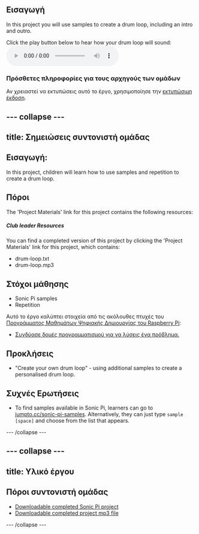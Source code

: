 ## Εισαγωγή

In this project you will use samples to create a drum loop, including an intro and outro.

<div id="audio-preview" class="pdf-hidden">
  Click the play button below to hear how your drum loop will sound: <audio controls preload> <source src="resources/drum-loop.mp3" type="audio/mpeg"> Your browser does not support the <code>audio</code> element. </audio>
</div>

### Πρόσθετες πληροφορίες για τους αρχηγούς των ομάδων

Αν χρειαστεί να εκτυπώσεις αυτό το έργο, χρησιμοποίησε την [εκτυπώσιμη έκδοση](https://projects.raspberrypi.org/en/projects/drum-loop/print).

## \--- collapse \---

## title: Σημειώσεις συντονιστή ομάδας

## Εισαγωγή:

In this project, children will learn how to use samples and repetition to create a drum loop.

## Πόροι

The 'Project Materials' link for this project contains the following resources:

##### Club leader Resources

You can find a completed version of this project by clicking the 'Project Materials' link for this project, which contains:

* drum-loop.txt
* drum-loop.mp3

## Στόχοι μάθησης

* Sonic Pi samples
* Repetition

Αυτό το έργο καλύπτει στοιχεία από τις ακόλουθες πτυχές του [Προγράμματος Μαθημάτων Ψηφιακής Δημιουργίας του Raspberry Pi](http://rpf.io/curriculum):

* [Συνδύασε δομές προγραμματισμού για να λύσεις ένα πρόβλημα.](https://www.raspberrypi.org/curriculum/programming/builder)

## Προκλήσεις

* "Create your own drum loop" - using additional samples to create a personalised drum loop.

## Συχνές Ερωτήσεις

* To find samples available in Sonic Pi, learners can go to [jumpto.cc/sonic-pi-samples](http://jumpto.cc/sonic-pi-samples). Alternatively, they can just type `sample [space]` and choose from the list that appears.

\--- /collapse \---

## \--- collapse \---

## title: Υλικό έργου

## Πόροι συντονιστή ομάδας

* [Downloadable completed Sonic Pi project](resources/drum-loop.txt)
* [Downloadable completed project mp3 file](resources/drum-loop.mp3)

\--- /collapse \---
